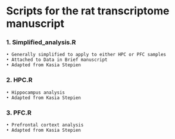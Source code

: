 # Scripts for the rat transcriptome manuscript

### 1. Simplified_analysis.R
    • Generally simplified to apply to either HPC or PFC samples
    • Attached to Data in Brief manuscript
    • Adapted from Kasia Stepien
    
### 2. HPC.R
    • Hippocampus analysis
    • Adapted from Kasia Stepien

### 3. PFC.R
    • Prefrontal cortext analysis
    • Adapted from Kasia Stepien
